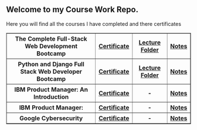 ## Welcome to my Course Work Repo.
Here you will find all the courses I have completed and there certificates <br>

<table border="1">
    <tr>
    <th>The Complete Full-Stack Web Development Bootcamp</th>
    <th><a href="https://www.udemy.com/certificate/UC-8258fd88-a83f-4da8-9f54-d720489beb20/">Certificate</a></th>
    <th><a href="/the-complete-full-stack-web-development-bootcamp/">Lecture Folder</a></th>
    <th><a href="#">Notes</a></th>
    </tr>
    <tr>
    <th>Python and Django Full Stack Web Developer Bootcamp</th>
    <th><a href="https://www.udemy.com/certificate/UC-bd597a86-246f-43e5-83f7-360c4b9be60a/">Certificate</a></th>
    <th><a href="#">Lecture Folder</a></th>
    <th><a href="#">Notes</a></th>
    </tr>
    <tr>
    <th>IBM Product Manager: An Introduction</th>
    <th><a href="https://www.coursera.org/account/accomplishments/verify/XTL3BY6ME3DH">Certificate</a></th>
    <th>-</th>
    <th><a href="https://docs.google.com/document/d/1NEZQsBv-uqG4mMiK0v3Q1F8Hp-uvQoV-vidfp7l5Rd4/edit?usp=sharing">Notes</a></th>
    </tr>
     <tr>
    <th>IBM Product Manager: </th>
    <th><a href="#">Certificate</a></th>
    <th>-</th>
    <th><a href="#">Notes</a></th>
    </tr>
    <tr>
    <th>Google Cybersecurity</th>
    <th><a href="#">Certificate</a></th>
    <th>-</th>
    <th><a href="#">Notes</a></th>
    </tr>

</table>